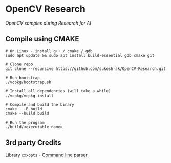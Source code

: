 # OpenCV Research 
_OpenCV samples during Research for AI_
## Compile using CMAKE
```
# On Linux - install g++ / cmake / gdb
sudo apt update && sudo apt install build-essential gdb cmake git

# Clone repo
git clone --recursive https://github.com/sukesh-ak/OpenCV-Research.git

# Run bootstrap 
./vcpkg/bootstrap.sh

# Install all dependencies (will take a while)
./vcpkg/vcpkg install

# Compile and build the binary
cmake . -B build
cmake --build build

# Run the program
./build/<executable_name>
```
 


## 3rd party Credits
 Library `cxxopts` - [Command line parser](https://github.com/jarro2783/cxxopts)
